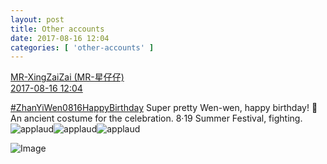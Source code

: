 ```yaml
---
layout: post
title: Other accounts
date: 2017-08-16 12:04
categories: [ 'other-accounts' ]
---
```


<div class="weibo-post-name">
  <a href="http://weibo.com/u/6087405016">MR-XingZaiZai (MR-星仔仔)</a>
</div>
<div class="weibo-info">
  <a href="http://weibo.com/6087405016/FhludbyVu">2017-08-16 12:04</a>
</div>

[#ZhanYiWen0816HappyBirthday](http://weibo.com/p/100808e90c27e29fd56a164beec8fd0714ca44) Super pretty Wen-wen, happy birthday! :birthday: An ancient costume for the celebration. 8·19 Summer Festival, fighting. ![applaud](http://img.t.sinajs.cn/t4/appstyle/expression/ext/normal/36/gza_org.gif)![applaud](http://img.t.sinajs.cn/t4/appstyle/expression/ext/normal/36/gza_org.gif)![applaud](http://img.t.sinajs.cn/t4/appstyle/expression/ext/normal/36/gza_org.gif)

<!-- more -->

![Image](http://wx2.sinaimg.cn/mw690/006DY87Sgy1filf8m10o5j314d1l3ajj.jpg)
